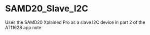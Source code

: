 # SAMD20_Slave_I2C
Uses the SAMD20 Xplained Pro as a slave I2C device in part 2 of the AT11628 app note
